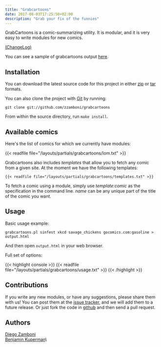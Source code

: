 ```yaml
---
title: "Grabcartoons"
date: 2017-08-03T17:25:50+02:00
description: "Grab your fix of the funnies"
---
```


GrabCartoons is a comic-summarizing utility. It is modular, and it is
very easy to write modules for new comics.

<!--more-->

[(ChangeLog)](http://github.com/zzamboni/grabcartoons/raw/master/ChangeLog)

You can see a sample of grabcartoons output
[here](../../cartoons-sample.html).

Installation
--------

You can download the latest source code for this project in either
[zip](http://github.com/zzamboni/grabcartoons/zipball/master) or
[tar](http://github.com/zzamboni/grabcartoons/tarball/master) formats.

You can also clone the project with [Git](http://git-scm.com) by
running:

```console
git clone git://github.com/zzamboni/grabcartoons
```

From within the source directory, run `make install`.

Available comics
----------------

Here's the list of comics for which we currently have modules:

{{< readfile file="/layouts/partials/grabcartoons/lom.txt" >}}

Grabcartoons also includes *templates* that allow you to fetch any comic
from a given site. At the moment we have the following templates:

```console
{{< readfile file="/layouts/partials/grabcartoons/templates.txt" >}}
```

To fetch a comic using a module, simply use *template:comic* as the
specification in the command line. *name* can be any unique part of the
title of the comic you want.

Usage
-----

Basic usage example:

    grabcartoons.pl sinfest xkcd savage_chickens gocomics.com:gasoline > output.html

And then open `output.html` in your web browser.

Full set of options:

{{< highlight console >}}
{{< readfile file="/layouts/partials/grabcartoons/usage.txt" >}}
{{< /highlight >}}

Contributions
-------------

If you write any new modules, or have any suggestions, please share them
with us! You can post them at the [issue
tracker](http://github.com/zzamboni/grabcartoons/issues), and we will
add them to a future release. Or just fork the code in
[github](http://github.com/zzamboni/grabcartoons/) and then send a pull
request.

Authors
-------

[Diego Zamboni](http://github.com/zzamboni/)\
[Benjamin Kuperman](http://github.com/kuperman/)\

